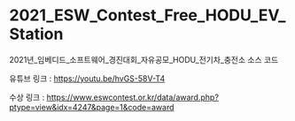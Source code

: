 # 2021_ESW_Contest_Free_HODU_EV_Station
2021년_임베디드_소프트웨어_경진대회_자유공모_HODU_전기차_충전소
소스 코드

유튜브 링크 :
https://youtu.be/hvGS-58V-T4

수상 링크 :
https://www.eswcontest.or.kr/data/award.php?ptype=view&idx=4247&page=1&code=award
